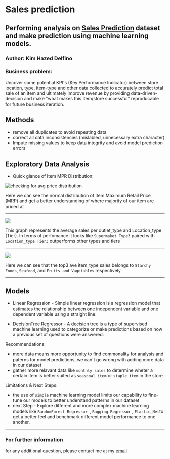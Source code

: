 # Sales prediction 
## Performing analysis on [Sales Prediction](https://drive.google.com/file/d/1syH81TVrbBsdymLT_jl2JIf6IjPXtSQw/view) dataset and make prediction using machine learning models.
### Author: Kim Hazed Delfino

### Business problem: 
Uncover some potential KPI's (Key Performance Indicator) between store location, type, item-type and other data collected to accurately predict total sale of an item and ultimately improve revenue by providing data-driven-decision and make "what makes this item/store successful" reproducable for future business iteration.

## Methods
 - remove all duplicates to avoid repeating data
 - correct all data inconsistencies (mislabled, unnecessary extra character)
 - Impute missing values to keep data integrity and avoid model prediction errors
 
 ## Exploratory Data Analysis
 - Quick glance of Item MPR Distribution:
 
 ![checking for avg price distribution](https://github.com/KDcodePy/Sales-prediction/blob/master/images/visuals1.png)
 
 
 Here we can see the normal distribution of item Maximum Retail Price (MRP) and get a better understanding of where majority of our item are priced at
 
 
 ---
 
 
 ![](https://github.com/KDcodePy/Sales-prediction/blob/master/images/visuals.png)
 
 This graph represents the average sales per outlet_type and Location_type (Tier).
 In terms of perfomance it looks like `Supermaket Type3` paired with `Location_type Tier3` outperforms other types and tiers
 

---

![](https://github.com/KDcodePy/Sales-prediction/blob/master/images/explanatory.png)

Here we can see that the top3 ave item_type sales belongs to `Starchy Foods`, `Seafood`, and `Fruits and Vagetables` respectively


---


## Models 
- Linear Regression - Simple linear regression is a regression model that estimates the relationship between one independent variable and one dependent variable using a straight line.


- DecisionTree Regressor - A decision tree is a type of supervised machine learning used to categorize or make predictions based on how a previous set of questions were answered. 


Recommendations: 
 - more data means more opportunity to find commonality for analysis and paterns for model predictions, we can't go wrong with adding more data in our dataset
 - gather more relavant data like `monthly sales` to determine wheter a certain item is better suited as `seasonal item` or `staple item` in the store
 
 Limitations & Next Steps:
 - the use of `simple` machine learning model limits our capability to fine-tune our models to better understand patterns in our dataset
  - next Step - Explore different and more complex machine learning models like `RandomForest Regressor `, `Bagging Regressor` , `Elastic_Net`to get a better feel and benchmark different model performance to one another.
  
  
---

### For further information
for any additional question, please contact me at my [email](delfino.kim@yahoo.com)
